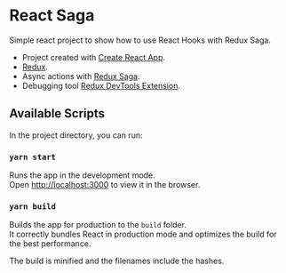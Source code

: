 # React Saga
Simple react project to show how to use React Hooks with Redux Saga.

* Project created with [Create React App](https://github.com/facebook/create-react-app).
* [Redux](https://github.com/reduxjs/redux).
* Async actions with [Redux Saga](https://github.com/redux-saga/redux-saga).
* Debugging tool [Redux DevTools Extension](https://github.com/zalmoxisus/redux-devtools-extension).

## Available Scripts

In the project directory, you can run:

### `yarn start`

Runs the app in the development mode.\
Open [http://localhost:3000](http://localhost:3000) to view it in the browser.

### `yarn build`

Builds the app for production to the `build` folder.\
It correctly bundles React in production mode and optimizes the build for the best performance.

The build is minified and the filenames include the hashes.
